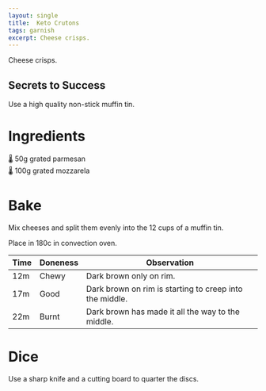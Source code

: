 ```yaml
---
layout: single
title:  Keto Crutons
tags: garnish
excerpt: Cheese crisps.
---
```

Cheese crisps.

## Secrets to Success
Use a high quality non-stick muffin tin.

# Ingredients
🌡️ 50g grated parmesan  
🌡️ 100g grated mozzarela

# Bake
Mix cheeses and split them evenly into the 12 cups of a muffin tin.

Place in 180c in convection oven.

Time|Doneness|Observation
-|-|-
12m|Chewy|Dark brown only on rim.
17m|Good|Dark brown on rim is starting to creep into the middle.
22m|Burnt|Dark brown has made it all the way to the middle.

# Dice
Use a sharp knife and a cutting board to quarter the discs.
